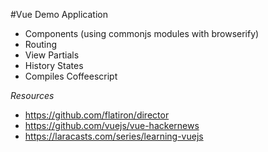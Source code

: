 #Vue Demo Application

- Components (using commonjs modules with browserify)
- Routing
- View Partials
- History States
- Compiles Coffeescript

*Resources*
- https://github.com/flatiron/director
- https://github.com/vuejs/vue-hackernews
- https://laracasts.com/series/learning-vuejs